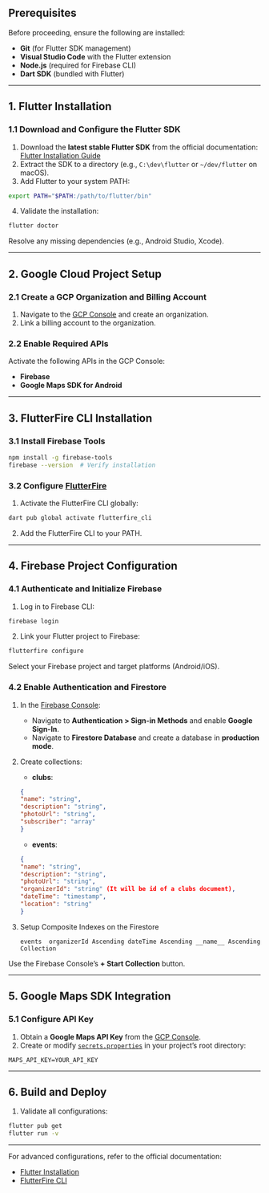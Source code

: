 ## Prerequisites

Before proceeding, ensure the following are installed:

- **Git** (for Flutter SDK management)
- **Visual Studio Code** with the Flutter extension
- **Node.js** (required for Firebase CLI)
- **Dart SDK** (bundled with Flutter)

---

## 1. Flutter Installation

### 1.1 Download and Configure the Flutter SDK

1. Download the **latest stable Flutter SDK** from the official documentation:
[Flutter Installation Guide](https://docs.flutter.dev/get-started/install)
2. Extract the SDK to a directory (e.g., `C:\dev\flutter` or `~/dev/flutter` on macOS).
3. Add Flutter to your system PATH:

```bash
export PATH="$PATH:/path/to/flutter/bin"
```

4. Validate the installation:

```bash
flutter doctor
```

Resolve any missing dependencies (e.g., Android Studio, Xcode).

---

## 2. Google Cloud Project Setup

### 2.1 Create a GCP Organization and Billing Account

1. Navigate to the [GCP Console](https://console.cloud.google.com/) and create an organization.
2. Link a billing account to the organization.

### 2.2 Enable Required APIs

Activate the following APIs in the GCP Console:

- **Firebase**
- **Google Maps SDK for Android**

---

## 3. FlutterFire CLI Installation

### 3.1 Install Firebase Tools

```bash
npm install -g firebase-tools
firebase --version  # Verify installation
```


### 3.2 Configure [FlutterFire](https://firebase.google.com/docs/flutter/setup)

1. Activate the FlutterFire CLI globally:

```bash
dart pub global activate flutterfire_cli
```

2. Add the FlutterFire CLI to your PATH.

---

## 4. Firebase Project Configuration

### 4.1 Authenticate and Initialize Firebase

1. Log in to Firebase CLI:

```bash
firebase login
```

2. Link your Flutter project to Firebase:

```bash
flutterfire configure
```

Select your Firebase project and target platforms (Android/iOS).

### 4.2 Enable Authentication and Firestore

1. In the [Firebase Console](https://console.firebase.google.com/):
    - Navigate to **Authentication > Sign-in Methods** and enable **Google Sign-In**.
    - Navigate to **Firestore Database** and create a database in **production mode**.
2. Create collections:
    - **clubs**:
    ```json
    {
    "name": "string",
    "description": "string",
    "photoUrl": "string",
    "subscriber": "array"
    }
    ```
    - **events**:

    ```json
    {
    "name": "string",
    "description": "string",
    "photoUrl": "string",
    "organizerId": "string" (It will be id of a clubs document),
    "dateTime": "timestamp",
    "location": "string"
    }
    ```
3. Setup Composite Indexes on the Firestore 
    ```
    events	organizerId Ascending dateTime Ascending __name__ Ascending	Collection		
    ```


Use the Firebase Console’s **+ Start Collection** button.

---

## 5. Google Maps SDK Integration

### 5.1 Configure API Key

1. Obtain a **Google Maps API Key** from the [GCP Console](https://console.cloud.google.com/apis/credentials).
2. Create or modify [`secrets.properties`](https://developers.google.com/maps/documentation/android-sdk/secrets-gradle-plugin) in your project’s root directory:

```properties
MAPS_API_KEY=YOUR_API_KEY
```

---

## 6. Build and Deploy

1. Validate all configurations:

```bash
flutter pub get
flutter run -v
```


---

For advanced configurations, refer to the official documentation:

- [Flutter Installation](https://docs.flutter.dev/get-started/install)
- [FlutterFire CLI](https://firebase.google.com/docs/flutter/setup)
